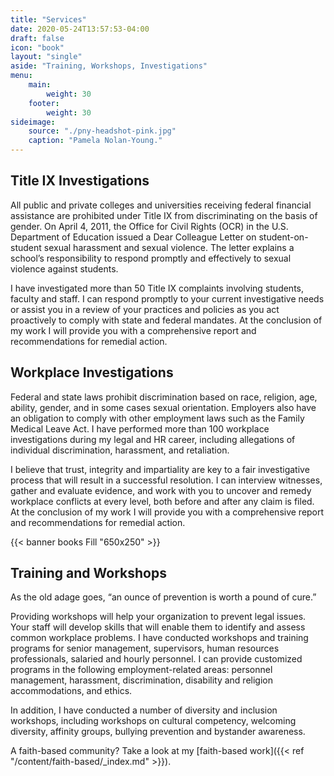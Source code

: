 ```yaml
---
title: "Services"
date: 2020-05-24T13:57:53-04:00
draft: false
icon: "book"
layout: "single"
aside: "Training, Workshops, Investigations"
menu:
    main:
        weight: 30
    footer:
        weight: 30
sideimage:
    source: "./pny-headshot-pink.jpg"
    caption: "Pamela Nolan-Young."
---
```


## Title IX Investigations

All public and private colleges and universities receiving federal financial assistance are prohibited under Title IX from discriminating on the basis of gender. On April 4, 2011, the Office for Civil Rights (OCR) in the U.S. Department of Education issued a Dear Colleague Letter on student-on-student sexual harassment and sexual violence. The letter explains a school’s responsibility to respond promptly and effectively to sexual violence against students.

I have investigated more than 50 Title IX complaints involving students, faculty and staff. I can respond promptly to your current investigative needs or assist you in a review of your practices and policies as you act proactively to comply with state and federal mandates. At the conclusion of my work I will provide you with a comprehensive report and recommendations for remedial action.

## Workplace Investigations

Federal and state laws prohibit discrimination based on race, religion, age, ability, gender, and in some cases sexual orientation. Employers also have an obligation to comply with other employment laws such as the Family Medical Leave Act. I have performed more than 100 workplace investigations during my legal and HR career, including allegations of individual discrimination, harassment, and retaliation.

I believe that trust, integrity and impartiality are key to a fair investigative process that will result in a successful resolution. I can interview witnesses, gather and evaluate evidence, and work with you to uncover and remedy workplace conflicts at every level, both before and after any claim is filed. At the conclusion of my work I will provide you with a comprehensive report and recommendations for remedial action.

{{< banner books Fill "650x250" >}}

## Training and Workshops

As the old adage goes, “an ounce of prevention is worth a pound of cure.”

Providing workshops will help your organization to prevent legal issues. Your staff will develop skills that will enable them to identify and assess common workplace problems. I have conducted workshops and training programs for senior management, supervisors, human resources professionals, salaried and hourly personnel. I can provide customized programs in the following employment-related areas: personnel management, harassment, discrimination, disability and religion accommodations, and ethics.

In addition, I have conducted a number of diversity and inclusion workshops, including workshops on cultural competency, welcoming diversity, affinity groups, bullying prevention and bystander awareness.

A faith-based community? Take a look at my [faith-based work]({{< ref "/content/faith-based/_index.md" >}}).
